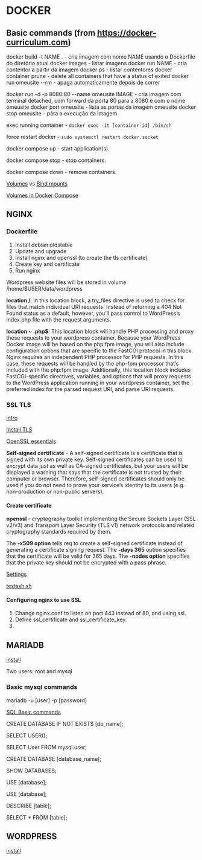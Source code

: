 # DOCKER

## Basic commands (from https://docker-curriculum.com)

docker build -t NAME . - cria imagem com nome NAME usando o Dockerfile do diretório atual
docker images - listar imagens
docker run NAME - cria contentor a partir da imagem
docker ps - listar contentores
docker container prune - delete all containers that have a status of exited
docker run omeusite --rm - apaga automaticamente depois de correr

docker run -d -p 8080:80 --name omeusite IMAGE - cria imagem com terminal detached, com forward da porta 80 para a 8080 e com o nome omeusite
docker port omeusite - lista as portas da imagem omeusite
docker stop omeusite - pára a execução da imagem

exec running container - `docker exec -it [container-id] /bin/sh`

force restart docker - `sudo systemctl restart docker.socket`

docker compose up - start application(s).

docker compose stop - stop containers.

docker compose down - remove containers.

[Volumes](https://docs.docker.com/storage/volumes/) vs [Bind mounts](https://docs.docker.com/storage/bind-mounts/)

[Volumes in Docker Compose](https://docs.docker.com/compose/compose-file/07-volumes/)

## NGINX

### Dockerfile

1.  Install debian:oldstable
2.  Update and upgrade
3.  Install nginx and openssl (to create the tls certificate)
4.  Create key and certificate
5.  Run nginx


Wordpress website files will be stored in volume /home/$USER/data/wordpress

**location /**: In this location block, a try_files directive is used to check for files that match individual URI requests. Instead of returning a 404 Not Found status as a default, however, you’ll pass control to WordPress’s index.php file with the request arguments.

**location ~ \.php$**: This location block will handle PHP processing and proxy these requests to your wordpress container. Because your WordPress Docker image will be based on the php:fpm image, you will also include configuration options that are specific to the FastCGI protocol in this block. Nginx requires an independent PHP processor for PHP requests. In this case, these requests will be handled by the php-fpm processor that’s included with the php:fpm image. Additionally, this location block includes FastCGI-specific directives, variables, and options that will proxy requests to the WordPress application running in your wordpress container, set the preferred index for the parsed request URI, and parse URI requests.



### SSL TLS

[intro](https://www.youtube.com/watch?v=EnY6fSng3Ew)

[Install TLS](https://www.digitalocean.com/community/tutorials/how-to-create-a-self-signed-ssl-certificate-for-nginx-in-ubuntu-20-04-1)

[OpenSSL essentials](https://www.digitalocean.com/community/tutorials/openssl-essentials-working-with-ssl-certificates-private-keys-and-csrs)

**Self-signed certificate** - A self-signed certificate is a certificate that is signed with its own private key. Self-signed certificates can be used to encrypt data just as well as CA-signed certificates, but your users will be displayed a warning that says that the certificate is not trusted by their computer or browser. Therefore, self-signed certificates should only be used if you do not need to prove your service’s identity to its users (e.g. non-production or non-public servers).

#### Create certificate

**openssl** - cryptography toolkit implementing the Secure Sockets Layer (SSL v2/v3) and Transport Layer Security (TLS v1) network protocols and related cryptography standards required by them.

The **-x509 option** tells req to create a self-signed certificate instead of generating a certificate signing request. The **-days 365** option specifies that the certificate will be valid for 365 days. The **-nodes option** specifies that the private key should not be encrypted with a pass phrase. 

[Settings](https://cipherlist.eu/)

[testssh.sh](https://github.com/drwetter/testssl.sh)

#### Configuring nginx to use SSL

1.  Change nginx.conf to listen on port 443 instead of 80, and using ssl.
2.  Define ssl_certificate and ssl_certificate_key.
3.  

## MARIADB

[install](https://www.digitalocean.com/community/tutorials/how-to-install-mariadb-on-ubuntu-20-04)

Two users: root and mysql

### Basic mysql commands


mariadb -u [user] -p [password]

[SQL Basic commands](https://www.w3schools.com/mysql/mysql_select.asp)

CREATE DATABASE IF NOT EXISTS [db_name];

<!-- Show current user -->
SELECT USER();

<!-- Show all users -->
SELECT User FROM mysql.user;

<!-- Create database -->
CREATE DATABASE [database_name];

<!-- Show databases -->
SHOW DATABASES;

<!-- Select database -->
USE [database];

<!-- Use database -->
USE [database];

<!-- Describe table -->
DESCRIBE [table];

<!-- Show all data from a table -->
SELECT * FROM [table];

## WORDPRESS

[install](https://wiki.alpinelinux.org/wiki/WordPress)

